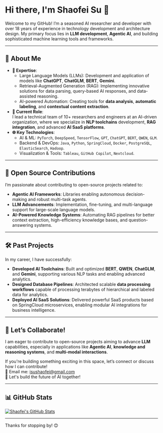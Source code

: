 # Hi there, I'm Shaofei Su 👋  

Welcome to my GitHub! I’m a seasoned AI researcher and developer with over 18 years of experience in technology development and architecture design. My primary focus lies in **LLM development**, **Agentic AI**, and building sophisticated machine learning tools and frameworks.

---

## 💼 **About Me**
- **🌟 Expertise**: 
  - Large Language Models (LLMs): Development and application of models like **ChatGPT**, **ChatGLM**, **BERT**, **Gemini**.
  - Retrieval-Augmented Generation (RAG): Implementing innovative solutions for data parsing, query-based AI responses, and data-assisted reasoning.
  - AI-powered Automation: Creating tools for **data analysis**, **automatic labeling**, and **contextual content extraction**.
- **🏢 Current Role**:  
  I lead a technical team of 10+ researchers and engineers at an AI-driven organization, where we specialize in **NLP toolchains** development, **RAG integration**, and advanced **AI SaaS platforms**.  
- **🌐 Key Technologies**:  
  - AI & ML: `PyTorch`, `DeepSpeed`, `TensorFlow`, `GPT`, `ChatGPT`, `BERT`, `QWEN`, `GLM`.  
  - Backend & DevOps: `Java`, `Python`, `SpringCloud`, `Docker`, `PostgreSQL`, `ElasticSearch`, `Hadoop`.  
  - Visualization & Tools: `Tableau`, `GitHub Copilot`, `Nextcloud`.  

---

## 🚀 **Open Source Contributions**  
I’m passionate about contributing to open-source projects related to:  
- **Agentic AI Frameworks**: Libraries enabling autonomous decision-making and robust multi-task agents.  
- **LLM Advancements**: Implementation, fine-tuning, and multi-language support for large-scale language models.  
- **AI-Powered Knowledge Systems**: Automating RAG pipelines for better context extraction, high-efficiency knowledge bases, and question-answering systems.

---

## 🛠️ **Past Projects**
In my career, I have successfully:  
- **Developed AI Toolchains**: Built and optimized **BERT**, **QWEN**, **ChatGLM**, and **Gemini**, supporting various NLP tasks and enabling advanced analytics.  
- **Designed Database Pipelines**: Architected scalable **data processing workflows** capable of processing terabytes of hierarchical and labeled data for analytics.  
- **Deployed AI SaaS Solutions**: Delivered powerful SaaS products based on SpringCloud microservices, enabling modular AI integrations for business intelligence.

---

## 🤝 **Let’s Collaborate!**
I am eager to contribute to open-source projects aiming to advance **LLM** capabilities, especially in applications like **Agentic AI**, **knowledge and reasoning systems**, and **multi-modal interactions**.  

If you're building something exciting in this space, let’s connect or discuss how I can contribute!  
📩 Email me: [isushaofei@gmail.com](mailto:isushaofei@gmail.com)  
🌟 Let's build the future of AI together!

---

## 📊 **GitHub Stats**
[![Shaofei's GitHub Stats](https://github-readme-stats.vercel.app/api?username=sushaofei&show_icons=true&theme=radical)](https://github.com/sushaofei)

---

Thanks for stopping by! 😊
